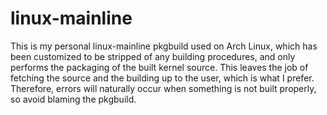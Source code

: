 # linux-mainline
This is my personal linux-mainline pkgbuild used on Arch Linux, which has been customized to be stripped of any building procedures, and only performs the packaging of the built kernel source. This leaves the job of fetching the source and the building up to the user, which is what I prefer.  
Therefore, errors will naturally occur when something is not built properly, so avoid blaming the pkgbuild. 
